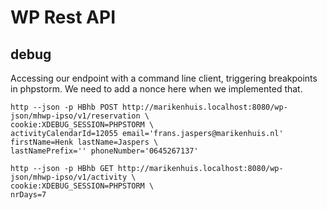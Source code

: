 WP Rest API
===========

debug
-----

Accessing our endpoint with a command line client, triggering breakpoints in phpstorm.
We need to add a nonce here when we implemented that.

    http --json -p HBhb POST http://marikenhuis.localhost:8080/wp-json/mhwp-ipso/v1/reservation \
    cookie:XDEBUG_SESSION=PHPSTORM \
    activityCalendarId=12055 email='frans.jaspers@marikenhuis.nl' firstName=Henk lastName=Jaspers \
    lastNamePrefix='' phoneNumber='0645267137'

    http --json -p HBhb GET http://marikenhuis.localhost:8080/wp-json/mhwp-ipso/v1/activity \
    cookie:XDEBUG_SESSION=PHPSTORM \
    nrDays=7
